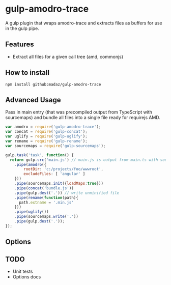 gulp-amodro-trace
=================
A gulp plugin that wraps amodro-trace and extracts files as buffers for use in the gulp pipe.

Features
--------
- Extract all files for a given call tree (amd, commonjs)

How to install
--------------
```shell
npm install github:madaz/gulp-amodro-trace
```

Advanced Usage
--------------

Pass in main entry (that was precompiled output from TypeScript with sourcemaps) and bundle all files into a single file ready for requirejs AMD.

```javascript
var amodro = require('gulp-amodro-trace');
var concat = require('gulp-concat');
var uglify = require('gulp-uglify');
var rename = require('gulp-rename');
var sourcemaps = require('gulp-sourcemaps');

gulp.task('task', function() {
  return gulp.src('main.js') // main.js is output from main.ts with sourcemaps
    .pipe(amodro({
        rootDir: 'c:/projects/foo/wwwroot',
        excludeFiles: [ 'angular' ]
    }))
    .pipe(sourcemaps.init({loadMaps:true}))
    .pipe(concat('bundle.js'))
    .pipe(gulp.dest('.')) // write unminified file
    .pipe(rename(function(path){
      path.extname = '.min.js'
    }))
    .pipe(uglify())
    .pipe(sourcemaps.write('.'))
    .pipe(gulp.dest('.'));
});
```

Options
-------

TODO
----
* Unit tests
* Options docs

